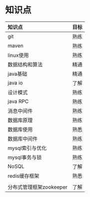 # 知识点

| 知识点 | 目标 |
| :--- | :--- |
| git | 熟练 |
| maven | 熟练 |
| linux使用 | 熟练 |
| 数据结构和算法 | 精通 |
| java基础 | 精通 |
| java io | 了解 |
| 设计模式 | 熟练 |
| java RPC | 熟练 |
| 消息中间件 | 熟练 |
| 数据库原理 | 熟练 |
| 数据库使用 | 熟悉 |
| 数据库中间件 | 熟练 |
| mysql索引与优化 | 熟练 |
| mysql事务与锁 | 熟练 |
| NoSQL | 了解 |
| redis缓存框架 | 熟悉 |
|  |  |
| 分布式管理框架zookeeper | 了解 |

### 



